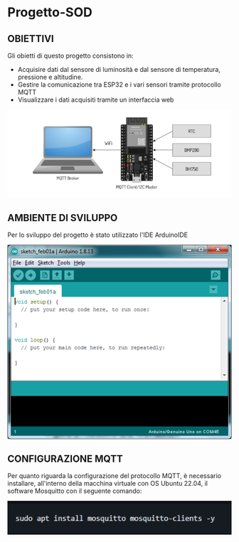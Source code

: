 # Progetto-SOD

## OBIETTIVI
Gli obietti di questo progetto consistono in: 
- Acquisire dati dal sensore di luminosità e dal sensore di temperatura, pressione e altitudine.
- Gestire la comunicazione tra ESP32 e i vari sensori tramite protocollo MQTT
- Visualizzare i dati acquisiti tramite un interfaccia web 

<p align="center" style="margin-top: 10px;margin-bottom: 10px">
<img src="https://github.com/S1090231/Progetto-SOD/blob/main/schema iniziale.png" width="550" > 
</p>

## AMBIENTE DI SVILUPPO
Per lo sviluppo del progetto è stato utilizzato l'IDE ArduinoIDE

<p align="center" style="margin-top: 10px;margin-bottom: 10px">
<img src="https://github.com/S1090231/Progetto-SOD/blob/main/Arduino.png" width="550" > 
</p>

## CONFIGURAZIONE MQTT

Per quanto riguarda la configurazione del protocollo MQTT, è necessario installare, all'interno della macchina virtuale con OS Ubuntu 22.04, il software Mosquitto con il seguente comando: 


<p align="center" style="margin-top: 10px;margin-bottom: 10px">
<img src="https://github.com/S1090231/Progetto-SOD/blob/main/intall msquitto.png" width="550" > 
</p>

